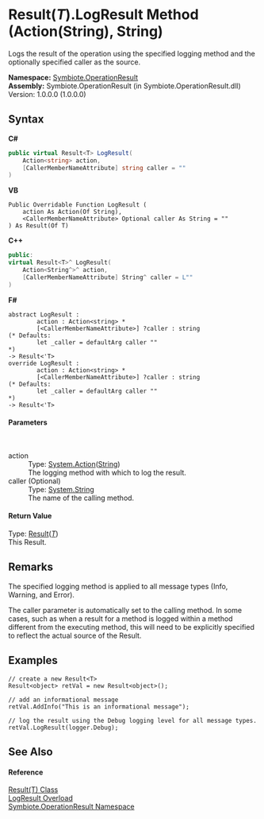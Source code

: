 # Result(*T*).LogResult Method (Action(String), String)
 

Logs the result of the operation using the specified logging method and the optionally specified caller as the source.

**Namespace:**&nbsp;<a href="846ea925-838c-f4a8-6a8a-689eb9584d48">Symbiote.OperationResult</a><br />**Assembly:**&nbsp;Symbiote.OperationResult (in Symbiote.OperationResult.dll) Version: 1.0.0.0 (1.0.0.0)

## Syntax

**C#**<br />
``` C#
public virtual Result<T> LogResult(
	Action<string> action,
	[CallerMemberNameAttribute] string caller = ""
)
```

**VB**<br />
``` VB
Public Overridable Function LogResult ( 
	action As Action(Of String),
	<CallerMemberNameAttribute> Optional caller As String = ""
) As Result(Of T)
```

**C++**<br />
``` C++
public:
virtual Result<T>^ LogResult(
	Action<String^>^ action, 
	[CallerMemberNameAttribute] String^ caller = L""
)
```

**F#**<br />
``` F#
abstract LogResult : 
        action : Action<string> * 
        [<CallerMemberNameAttribute>] ?caller : string 
(* Defaults:
        let _caller = defaultArg caller ""
*)
-> Result<'T> 
override LogResult : 
        action : Action<string> * 
        [<CallerMemberNameAttribute>] ?caller : string 
(* Defaults:
        let _caller = defaultArg caller ""
*)
-> Result<'T> 
```


#### Parameters
&nbsp;<dl><dt>action</dt><dd>Type: <a href="http://msdn2.microsoft.com/en-us/library/018hxwa8" target="_blank">System.Action</a>(<a href="http://msdn2.microsoft.com/en-us/library/s1wwdcbf" target="_blank">String</a>)<br />The logging method with which to log the result.</dd><dt>caller (Optional)</dt><dd>Type: <a href="http://msdn2.microsoft.com/en-us/library/s1wwdcbf" target="_blank">System.String</a><br />The name of the calling method.</dd></dl>

#### Return Value
Type: <a href="55164352-8217-3c5a-4180-bc60c2e2b83f">Result</a>(<a href="55164352-8217-3c5a-4180-bc60c2e2b83f">*T*</a>)<br />This Result.

## Remarks

The specified logging method is applied to all message types (Info, Warning, and Error).

The caller parameter is automatically set to the calling method. In some cases, such as when a result for a method is logged within a method different from the executing method, this will need to be explicitly specified to reflect the actual source of the Result.


## Examples

```
// create a new Result<T>
Result<object> retVal = new Result<object>();

// add an informational message
retVal.AddInfo("This is an informational message");

// log the result using the Debug logging level for all message types.
retVal.LogResult(logger.Debug);
```


## See Also


#### Reference
<a href="55164352-8217-3c5a-4180-bc60c2e2b83f">Result(T) Class</a><br /><a href="56df1a45-9a38-e540-f61c-e66fb7dc489b">LogResult Overload</a><br /><a href="846ea925-838c-f4a8-6a8a-689eb9584d48">Symbiote.OperationResult Namespace</a><br />
